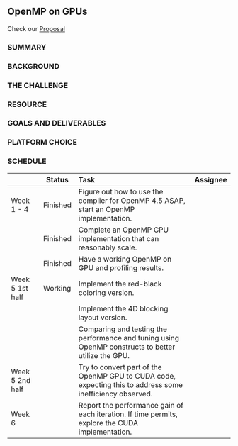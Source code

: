 ## OpenMP on GPUs

Check our [Proposal](https://docs.google.com/document/d/1ODHGpVbE_Mi9GmfAOWPZITt7Ah6zEe7cmiYSFjAQUw0/edit?ts=5fa34986#)

### SUMMARY

### BACKGROUND

### THE CHALLENGE

### RESOURCE

### GOALS AND DELIVERABLES

### PLATFORM CHOICE

### SCHEDULE

|  | Status | Task | Assignee |
| --- | --- | :-- | --- |
| Week 1 - 4 | Finished | Figure out how to use the complier for OpenMP 4.5 ASAP, start an OpenMP implementation. |  |
| | Finished | Complete an OpenMP CPU implementation that can reasonably scale. |  |
| | Finished | Have a working OpenMP on GPU and profiling results. |  |
| Week 5 1st half | Working | Implement the red-black coloring version. |  |
| | | Implement the 4D blocking layout version. |  |
| | | Comparing and testing the performance and tuning using OpenMP constructs to better utilize the GPU. |  |
| Week 5 2nd half |  | Try to convert part of the OpenMP GPU to CUDA code, expecting this to  address some inefficiency observed. |  |
| Week 6 |  | Report the performance gain of each iteration. If time permits, explore the CUDA implementation. |  |

